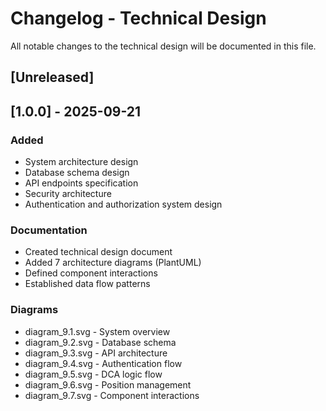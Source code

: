 # Changelog - Technical Design

All notable changes to the technical design will be documented in this file.

## [Unreleased]

## [1.0.0] - 2025-09-21

### Added
- System architecture design
- Database schema design
- API endpoints specification
- Security architecture
- Authentication and authorization system design

### Documentation
- Created technical design document
- Added 7 architecture diagrams (PlantUML)
- Defined component interactions
- Established data flow patterns

### Diagrams
- diagram_9.1.svg - System overview
- diagram_9.2.svg - Database schema
- diagram_9.3.svg - API architecture
- diagram_9.4.svg - Authentication flow
- diagram_9.5.svg - DCA logic flow
- diagram_9.6.svg - Position management
- diagram_9.7.svg - Component interactions